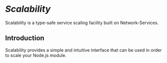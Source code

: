 # *Scalability*

Scalability is a type-safe service scaling facility built on Network-Services.

## Introduction

Scalability provides a simple and intuitive interface that can be used in order to scale your Node.js module.